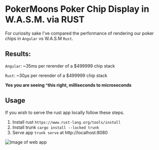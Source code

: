 # PokerMoons Poker Chip Display in W.A.S.M. via RUST

For curiosity sake I've compared the performance of rendering our poker chips in `Angular` vs W.A.S.M `Rust`.

## Results:

`Angular`: ~35ms per rerender of a $499999 chip stack

`Rust`: ~30μs per rerender of a $499999 chip stack

**Yes you are seeing ^this right, milliseconds to microseconds**

## Usage

If you wish to serve the rust app locally follow these steps.

1. Install rust `https://www.rust-lang.org/tools/install`
2. Install trunk `cargo install --locked trunk`
3. Serve app `trunk serve` at http://localhost:8080

![Image of web app](./assets/img.png)
